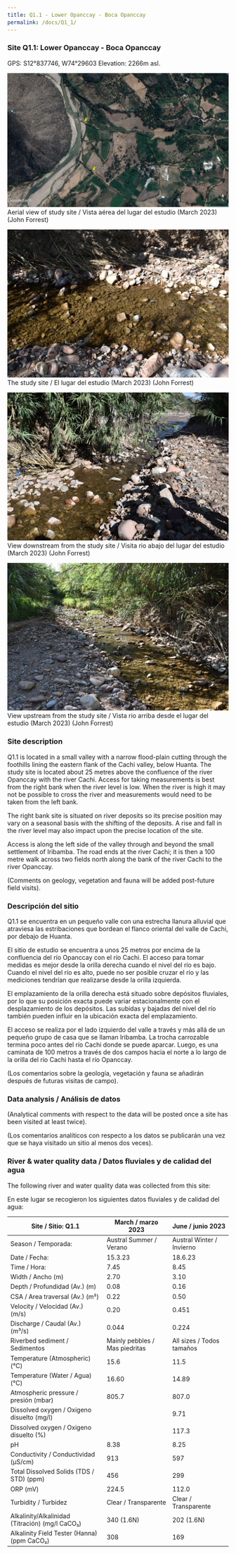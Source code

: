 ```yaml
---
title: Q1.1 - Lower Opanccay - Boca Opanccay
permalink: /docs/Q1_1/
---
```



### Site Q1.1: Lower Opanccay - Boca Opanccay

GPS: S12°837746, W74°29603
Elevation: 2266m asl.


![Q1.1](/assets/sites/Q1.1.jpg)
Aerial view of study site / Vista aérea del lugar del estudio (March 2023) (John Forrest)


![Q1.1site](/assets/sites/Q1.1site.jpg)
The study site / El lugar del estudio (March 2023) (John Forrest)


![Q1.1downstream](/assets/sites/Q1.1downstream.jpg)
View downstream from the study site / Visita rio abajo del lugar del estudio (March 2023) (John Forrest)


![Q1.1upstream](/assets/sites/Q1.1upstream.jpg)
View upstream from the study site / Vista rio arriba desde el lugar del estudio (March 2023) (John Forrest)


### Site description

Q1.1 is located in a small valley with a narrow flood-plain cutting through the foothills lining the eastern flank of the Cachi valley, below Huanta. The study site is located about 25 metres above the confluence of the river Opanccay with the river Cachi. Access for taking measurements is best from the right bank when the river level is low. When the river is high it may not be possible to cross the river and measurements would need to be taken from the left bank. 

The right bank site is situated on river deposits so its precise position may vary on a seasonal basis with the shifting of the deposits. A rise and fall in the river level may also impact upon the precise location of the site.

Access is along the left side of the valley through and beyond the small settlement of Iribamba. The road ends at the river Cachi; it is then a 100 metre walk across two fields north along the bank of the river Cachi to the river Opanccay.

(Comments on geology, vegetation and fauna will be added post-future field visits).

### Descripción del sitio

Q1.1 se encuentra en un pequeño valle con una estrecha llanura alluvial que atraviesa las estribaciones que bordean el flanco oriental del valle de Cachi, por debajo de Huanta. 

El sitio de estudio se encuentra a unos 25 metros por encima de la confluencia del río Opanccay con el río Cachi. El acceso para tomar medidas es mejor desde la orilla derecha cuando el nivel del río es bajo. Cuando el nivel del río es alto, puede no ser posible cruzar el río y las mediciones tendrían que realizarse desde la orilla izquierda. 

El emplazamiento de la orilla derecha está situado sobre depósitos fluviales, por lo que su posición exacta puede variar estacionalmente con el desplazamiento de los depósitos. Las subidas y bajadas del nivel del río también pueden influir en la ubicación exacta del emplazamiento.

El acceso se realiza por el lado izquierdo del valle a través y más allá de un pequeño grupo de casa que se llaman Iribamba. La trocha carrozable termina poco antes del río Cachi donde se puede aparcar. Luego, es una caminata de 100 metros a través de dos campos hacia el norte a lo largo de la orilla del río Cachi hasta el río Opanccay.

(Los comentarios sobre la geología, vegetación y fauna se añadirán después de futuras visitas de campo).


### Data analysis / Análisis de datos

(Analytical comments with respect to the data will be posted once a site has been visited at least twice).

(Los comentarios analíticos con respecto a los datos se publicarán una vez que se haya visitado un sitio al menos dos veces).

### River & water quality data / Datos fluviales y de calidad del agua

The following river and water quality data was collected from this site:

En este lugar se recogieron los siguientes datos fluviales y de calidad del agua:

|     Site / Sitio: Q1.1                                   |        March / marzo 2023             |      June / junio 2023           |
|----------------------------------------------------------|---------------------------------------|----------------------------------|
|     Season / Temporada:                                  |     Austral Summer / Verano           |     Austral Winter / Invierno    |
|     Date / Fecha:                                        |     15.3.23                           |     18.6.23                      |
|     Time / Hora:                                         |     7.45                              |     8.45                         |
|     Width / Ancho (m)                                    |     2.70                              |     3.10                         |
|     Depth / Profundidad (Av.) (m)                        |     0.08                              |     0.16                         |
|     CSA / Area traversal (Av.) (m²)                      |     0.22                              |     0.50                         |
|     Velocity / Velocidad  (Av.) (m/s)                    |     0.20                              |     0.451                        |
|     Discharge / Caudal (Av.) (m³/s)                      |     0.044                             |     0.224                        |
|     Riverbed sediment / Sedimentos                       |     Mainly pebbles / Mas piedritas    |     All sizes / Todos tamaños    |
|     Temperature (Atmospheric) (°C)                       |     15.6                              |     11.5                         |
|     Temperature (Water / Agua) (°C)                      |     16.60                             |     14.89                        |
|     Atmospheric pressure / presión (mbar)                |     805.7                             |     807.0                        |
|     Dissolved oxygen /   Oxigeno disuelto (mg/l)         |                                       |     9.71                         |
|     Dissolved oxygen / Oxigeno disuelto (%)              |                                       |     117.3                        |
|     pH                                                   |     8.38                              |     8.25                         |
|     Conductivity / Conductividad (µS/cm)                 |     913                               |     597                          |
|     Total Dissolved Solids (TDS / STD)  (ppm)            |     456                               |     299                          |
|     ORP (mV)                                             |     224.5                             |     112.0                        |
|     Turbidity / Turbidez                                 |     Clear / Transparente              |     Clear / Transparente         |
|     Alkalinity/Alkalinidad   (Titración) (mg/l CaCO₃)    |     340 (1.6N)                        |     202 (1.6N)                   |
|     Alkalinity Field Tester (Hanna) (ppm CaCO₃)          |     308                               |     169                          |

